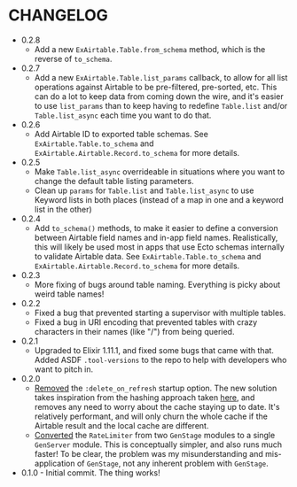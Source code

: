 # CHANGELOG

- 0.2.8
  - Add a new `ExAirtable.Table.from_schema` method, which is the reverse of `to_schema`.
- 0.2.7
  - Add a new `ExAirtable.Table.list_params` callback, to allow for all list operations against Airtable to be pre-filtered, pre-sorted, etc. This can do a lot to keep data from coming down the wire, and it's easier to use `list_params` than to keep having to redefine `Table.list` and/or `Table.list_async` each time you want to do that.
- 0.2.6
  - Add Airtable ID to exported table schemas. See `ExAirtable.Table.to_schema` and `ExAirtable.Airtable.Record.to_schema` for more details.
- 0.2.5
  - Make `Table.list_async` overrideable in situations where you want to change the default table listing parameters.
  - Clean up `params` for `Table.list` and `Table.list_async` to use Keyword lists in both places (instead of a map in one and a keyword list in the other)
- 0.2.4
  - Add `to_schema()` methods, to make it easier to define a conversion between Airtable field names and in-app field names. Realistically, this will likely be used most in apps that use Ecto schemas internally to validate Airtable data. See `ExAirtable.Table.to_schema` and `ExAirtable.Airtable.Record.to_schema` for more details.
- 0.2.3
  - More fixing of bugs around table naming. Everything is picky about weird table names!
- 0.2.2
  - Fixed a bug that prevented starting a supervisor with multiple tables.
  - Fixed a bug in URI encoding that prevented tables with crazy characters in their names (like "/") from being queried.
- 0.2.1
  - Upgraded to Elixir 1.11.1, and fixed some bugs that came with that. Added ASDF `.tool-versions` to the repo to help with developers who want to pitch in.
- 0.2.0
  - [Removed](https://github.com/dmerand/ex_airtable/commit/c6dcdae10762dbdbeff102b226ab18e02678fae2) the `:delete_on_refresh` startup option. The new solution takes inspiration from the hashing approach taken [here](http://codeloveandboards.com/blog/2020/07/27/headless-cms-fun-with-phoenix-liveview-and-airtable-pt-4/), and removes any need to worry about the cache staying up to date. It's relatively performant, and will only churn the whole cache if the Airtable result and the local cache are different.
  - [Converted](https://github.com/dmerand/ex_airtable/commit/cb507f5de596fc6e9b63638b254a163ad0e7195e) the `RateLimiter` from two `GenStage` modules to a single `GenServer` module. This is conceptually simpler, and also runs much faster! To be clear, the problem was my misunderstanding and mis-application of `GenStage`, not any inherent problem with `GenStage`.
- 0.1.0 - Initial commit. The thing works!
